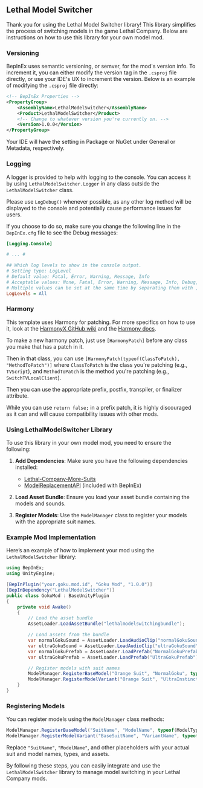 ## Lethal Model Switcher

Thank you for using the Lethal Model Switcher library! This library simplifies the process of switching models in the game Lethal Company. Below are instructions on how to use this library for your own model mod.

### Versioning

BepInEx uses semantic versioning, or semver, for the mod's version info. To increment it, you can either modify the version tag in the `.csproj` file directly, or use your IDE's UX to increment the version. Below is an example of modifying the `.csproj` file directly:

```xml
<!-- BepInEx Properties -->
<PropertyGroup>
    <AssemblyName>LethalModelSwitcher</AssemblyName>
    <Product>LethalModelSwitcher</Product>
    <!-- Change to whatever version you're currently on. -->
    <Version>1.0.0</Version>
</PropertyGroup>
```

Your IDE will have the setting in Package or NuGet under General or Metadata, respectively.

### Logging

A logger is provided to help with logging to the console. You can access it by using `LethalModelSwitcher.Logger` in any class outside the `LethalModelSwitcher` class.

Please use `LogDebug()` whenever possible, as any other log method will be displayed to the console and potentially cause performance issues for users.

If you choose to do so, make sure you change the following line in the `BepInEx.cfg` file to see the Debug messages:

```ini
[Logging.Console]

# ... #

## Which log levels to show in the console output.
# Setting type: LogLevel
# Default value: Fatal, Error, Warning, Message, Info
# Acceptable values: None, Fatal, Error, Warning, Message, Info, Debug, All
# Multiple values can be set at the same time by separating them with , (e.g. Debug, Warning)
LogLevels = All
```

### Harmony

This template uses Harmony for patching. For more specifics on how to use it, look at the [HarmonyX GitHub wiki](https://harmony.pardeike.net/) and the [Harmony docs](https://harmony.pardeike.net/articles/intro.html).

To make a new harmony patch, just use `[HarmonyPatch]` before any class you make that has a patch in it.

Then in that class, you can use `[HarmonyPatch(typeof(ClassToPatch), "MethodToPatch")]` where `ClassToPatch` is the class you're patching (e.g., `TVScript`), and `MethodToPatch` is the method you're patching (e.g., `SwitchTVLocalClient`).

Then you can use the appropriate prefix, postfix, transpiler, or finalizer attribute.

While you can use `return false;` in a prefix patch, it is highly discouraged as it can and will cause compatibility issues with other mods.

### Using LethalModelSwitcher Library

To use this library in your own model mod, you need to ensure the following:

1. **Add Dependencies**:
   Make sure you have the following dependencies installed:
   - [Lethal-Company-More-Suits](https://github.com/x753/Lethal-Company-More-Suits)
   - [ModelReplacementAPI](https://github.com/BepInEx/BepInEx) (included with BepInEx)

2. **Load Asset Bundle**:
   Ensure you load your asset bundle containing the models and sounds.

3. **Register Models**:
   Use the `ModelManager` class to register your models with the appropriate suit names.

### Example Mod Implementation

Here’s an example of how to implement your mod using the `LethalModelSwitcher` library:

```csharp
using BepInEx;
using UnityEngine;

[BepInPlugin("your.goku.mod.id", "Goku Mod", "1.0.0")]
[BepInDependency("LethalModelSwitcher")]
public class GokuMod : BaseUnityPlugin
{
    private void Awake()
    {
        // Load the asset bundle
        AssetLoader.LoadAssetBundle("lethalmodelswitchingbundle");

        // Load assets from the bundle
        var normalGokuSound = AssetLoader.LoadAudioClip("normalGokuSound");
        var ultraGokuSound = AssetLoader.LoadAudioClip("ultraGokuSound");
        var normalGokuPrefab = AssetLoader.LoadPrefab("NormalGokuPrefab");
        var ultraGokuPrefab = AssetLoader.LoadPrefab("UltraGokuPrefab");

        // Register models with suit names
        ModelManager.RegisterBaseModel("Orange Suit", "NormalGoku", typeof(NormalGokuReplacement), normalGokuSound, normalGokuPrefab);
        ModelManager.RegisterModelVariant("Orange Suit", "UltraInstinctGoku", typeof(UltraGokuReplacement), ultraGokuSound, ultraGokuPrefab);
    }
}
```

### Registering Models

You can register models using the `ModelManager` class methods:

```csharp
ModelManager.RegisterBaseModel("SuitName", "ModelName", typeof(ModelType), audioClip, modelPrefab);
ModelManager.RegisterModelVariant("BaseSuitName", "VariantName", typeof(VariantType), audioClip, modelPrefab);
```

Replace `"SuitName"`, `"ModelName"`, and other placeholders with your actual suit and model names, types, and assets.

By following these steps, you can easily integrate and use the `LethalModelSwitcher` library to manage model switching in your Lethal Company mods.
